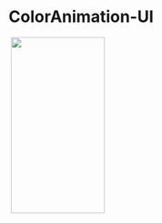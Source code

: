 # ColorAnimation-UI

<img src="https://tefumaru.com/wp-content/uploads/2020/12/4d9fce6cdba1b7e2921fcb6e6d9c0059-1280x720.png" data-lazy-type="image" data-lazy-src="https://tefumaru.com/wp-content/uploads/2020/12/4d9fce6cdba1b7e2921fcb6e6d9c0059-1280x720.png" class="lazy attachment-large_size size-large_size wp-post-image lazy-loaded" alt="" data-lazy-srcset="https://tefumaru.com/wp-content/uploads/2020/12/4d9fce6cdba1b7e2921fcb6e6d9c0059-1280x720.png 1280w, https://tefumaru.com/wp-content/uploads/2020/12/4d9fce6cdba1b7e2921fcb6e6d9c0059-320x180.png 320w, https://tefumaru.com/wp-content/uploads/2020/12/4d9fce6cdba1b7e2921fcb6e6d9c0059-640x360.png 640w" data-lazy-sizes="(max-width: 1280px) 100vw, 1280px" srcset="https://tefumaru.com/wp-content/uploads/2020/12/4d9fce6cdba1b7e2921fcb6e6d9c0059-1280x720.png 1280w, https://tefumaru.com/wp-content/uploads/2020/12/4d9fce6cdba1b7e2921fcb6e6d9c0059-320x180.png 320w, https://tefumaru.com/wp-content/uploads/2020/12/4d9fce6cdba1b7e2921fcb6e6d9c0059-640x360.png 640w" sizes="(max-width: 1280px) 100vw, 1280px">

<img class="lazy alignnone wp-image-2512 lazy-loaded" src="http://tefumaru.com/wp-content/uploads/2020/12/color_animation.gif" data-lazy-type="image" data-lazy-src="http://tefumaru.com/wp-content/uploads/2020/12/color_animation.gif" alt="" width="165" height="308">
